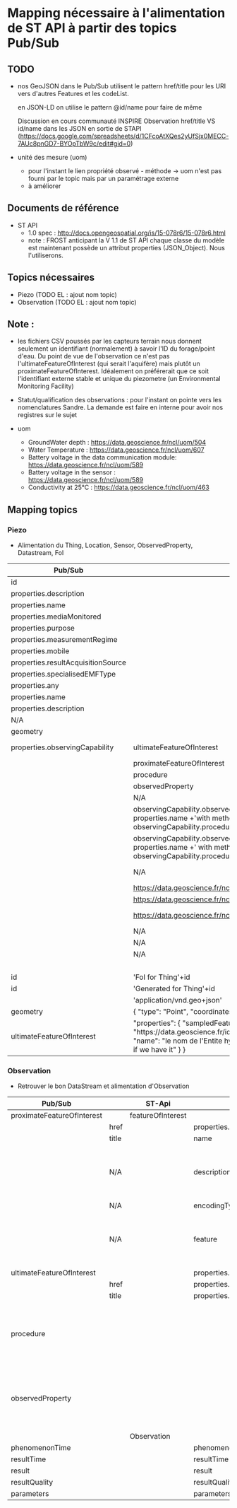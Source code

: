 # Mapping nécessaire à l'alimentation de ST API à partir des topics Pub/Sub
## TODO
- nos GeoJSON dans le Pub/Sub utilisent le pattern href/title pour les URI vers d'autres Features et les codeList. 
 
  en JSON-LD on utilise le pattern @id/name pour faire de même

  Discussion en cours communauté INSPIRE Observation href/title VS id/name dans les JSON en sortie de STAPI (https://docs.google.com/spreadsheets/d/1CFcoAtXQes2yUfSjx0MECC-7AUc8pnGD7-BYOpTbW9c/edit#gid=0)
- unité des mesure (uom)
  - pour l'instant le lien propriété observé - méthode -> uom n'est pas fourni par le topic mais par un paramétrage externe
  - à améliorer

## Documents de référence
- ST API 
  - 1.0 spec : http://docs.opengeospatial.org/is/15-078r6/15-078r6.html
  - note : FROST anticipant la V 1.1 de ST API chaque classe du modèle est maintenant possède un attribut properties (JSON_Object). Nous l'utiliserons.

## Topics nécessaires
- Piezo (TODO EL : ajout nom topic)
- Observation (TODO EL : ajout nom topic)

## Note : 
-   les fichiers CSV poussés par les capteurs terrain nous donnent seulement un identifiant (normalement) à savoir l'ID du forage/point d'eau. Du point de vue de l'observation ce n'est pas l'ultimateFeatureOfInterest (qui serait l'aquifère) mais plutôt un proximateFeatureOfInterest. Idéalement on préférerait que ce soit l'identifiant externe stable et unique du piezometre (un Environmental Monitoring Facility)

-   Statut/qualification des observations : pour l'instant on pointe vers les nomenclatures Sandre. La demande est faire en interne pour avoir nos registres sur le sujet

-  uom
	-  GroundWater depth : https://data.geoscience.fr/ncl/uom/504
	-  Water Temperature : https://data.geoscience.fr/ncl/uom/607
	-  Battery voltage in the data communication module: https://data.geoscience.fr/ncl/uom/589
	-  Battery voltage in the sensor : https://data.geoscience.fr/ncl/uom/589
	-  Conductivity at 25°C : https://data.geoscience.fr/ncl/uom/463


## Mapping topics
### Piezo
- Alimentation du Thing, Location, Sensor, ObservedProperty, Datastream, FoI

| Pub/Sub                            |                                                                                                               | ST-Api     |                                    | Constante                                                            | Commentaire                                                                              |
|------------------------------------|---------------------------------------------------------------------------------------------------------------|------------|------------------------------------|----------------------------------------------------------------------|------------------------------------------------------------------------------------------|
| id                               |                                                                                                               | Thing     | properties.identifier              |                                                                      |                                                                                          |
| properties.description             |                                                                                                               |            | description                        |                                                                      |                                                                                          |
| properties.name                    |                                                                                                               |            | name                               |                                                                      |                                                                                          |
| properties.mediaMonitored          |                                                                                                               |            | properties.mediaMonitored          |                                                                      |                                                                                          |
| properties.purpose                 |                                                                                                               |            | properties.purpose                 |                                                                      |                                                                                          |
| properties.measurementRegime       |                                                                                                               |            | properties.measurementRegime       |                                                                      |                                                                                          |
| properties.mobile                  |                                                                                                               |            | properties.mobile                  |                                                                      |                                                                                          |
| properties.resultAcquisitionSource |                                                                                                               |            | properties.resultAcquisitionSource |                                                                      |                                                                                          |
| properties.specialisedEMFType      |                                                                                                               |            | properties.specialisedEMFType      |                                                                      |                                                                                          |
| properties.any                     |                                                                                                               |            | properties                         |                                                                      |                                                                                          |
| properties.name                    |                                                                                                               | Location   | name                               |                                                                      |                                                                                          |
| properties.description             |                                                                                                               |            | description                        |                                                                      |                                                                                          |
| N/A                                |                                                                                                               |            | encodingType                       | application/vnd.geo+json                                             |                                                                                          |
| geometry                           |                                                                                                               |            | location                           |                                                                      |                                                                                          |
| properties.observingCapability     | ultimateFeatureOfInterest                                                                                     | DataStream | properties.related.ultimateFeatureOfInterest                             |                                                                      | Un Datastream par Observing Capability                                                   |
|                                    | proximateFeatureOfInterest                                                                                    |            |     /                               |                                                                      |                                                                                          |
|                                    | procedure                                                                                                     |            | sensor                             |                                                                      |                                                                                          |
|                                    | observedProperty                                                                                              |            | observedProperty                   |                                                                      |                                                                                          |
|                                    | N/A                                                                                                           |            | properties.resultNature            | 'http://inspire.ec.europa.eu/codelist/ResultNatureValue/primary'     |                                                                                          |
|                                    | observingCapability.observedProperty +'at'+ properties.name +'with method'+ observingCapability.procedure     |            | name                               |                                                                      | pattern (ex : https://sensorthings-wq.brgm-rec.fr/FROST-Server/v1.0/Datastreams(1142553) |
|                                    | observingCapability.observedProperty +' at '+ properties.name +' with method '+ observingCapability.procedure |            | description                        |                                                                      | pattern (ex : https://sensorthings-wq.brgm-rec.fr/FROST-Server/v1.0/Datastreams(1142553) |
|                                    | N/A                                                                                                           |            | observationType                    | http://www.opengis.net/def/observationType/OGC-OM/2.0/OM_Measurement |                                                                                          |
|                                    | https://data.geoscience.fr/ncl/uom/xxx.skos:prefLabel                                                                                                       |            | unitOfMeasurement.name             |                                                                      | ex : 'Mètre' pour uom 504                                                                                             |
|                                    | https://data.geoscience.fr/ncl/uom/xxx.skos:notation                                                                                                           |            | unitOfMeasurement.symbol           |                                                     | ex : 'm' pour uom 504                                                                                         |
|                                    | https://data.geoscience.fr/ncl/uom/xxx                                                                                                           |            | unitOfMeasurement.definition       |                                | ex  : https://data.geoscience.fr/ncl/uom/504                                                                                          |
|                                    | N/A                                                                                                           |            | observedArea                       |                                                                      |                                                                                          |
|                                    | N/A                                                                                                           |            | phenomenomTime                     |                                                                      | devrait être repris des observations                                                     |
|                                    | N/A                                                                                                           |            | resultTime                         |                                                                      | devrait être repris des observations                                                     |
|                           |                                                                                                                                                                                                        | FeatureOfInterest |                            |
| id                        | 'FoI for Thing'\+id                                                                                                                                                                                    |                   | name                       |
| id                        | 'Generated for Thing'\+id                                                                                                                                                                              |                   | description                |
|                           | 'application/vnd\.geo\+json'                                                                                                                                                                           |                   | encodingType               |
| geometry                  | \{        "type": "Point",         "coordinates": \[…\]         \]       \}                                                                                                                            |                   | feature                    |
| ultimateFeatureOfInterest | "properties": \{     "sampledFeature": \{         "@id": "https://data\.geoscience\.fr/id/HydroGeoUnit/143AE05",         "name": "le nom de l'Entite hydrogeologique 143AE05 if we have it"     \} \} |                   | properties\.sampledFeature |

### Observation
- Retrouver le bon DataStream et alimentation d'Observation

| Pub/Sub                    |       | ST-Api            |                         | Constante                | Commentaire                                                                      |
|----------------------------|-------|-------------------|-------------------------|--------------------------|----------------------------------------------------------------------------------|
| proximateFeatureOfInterest |       | featureOfInterest |                         |                          |                                                                                  |
|                            | href  |                   | properties.id           |                          |                                                                                  |
|                            | title |                   | name                    |                          |                                                                                  |
|                            | N/A   |                   | description             |                          | il faudrait reprendre la description du Thing relié au Datastream correspondant  |
|                            | N/A   |                   | encodingType            | application/vnd.geo+json |                                                                                  |
|                            | N/A   |                   | feature                 |                          | il faut reprendre la location du Thing relié au Datastream correspondant         |
| ultimateFeatureOfInterest  |       |                   | properties.related      |                          |                                                                                  |
|                            | href  |                   | properties.related.id   |                          |                                                                                  |
|                            | title |                   | properties.related.name |                          |                                                                                  |
| procedure                  |       |                   |                         |                          | peut servir de contrôle de cohérence ou d'input pour retrouver le bon datastream |
| observedProperty           |       |                   |                         |                          | peut servir de contrôle de cohérence ou d'input pour retrouver le bon datastream |
|                            |       | Observation       |                         |                          |                                                                                  |
| phenomenonTime             |       |                   | phenomenonTime          |                          |                                                                                  |
| resultTime                 |       |                   | resultTime              |                          |                                                                                  |
| result                     |       |                   | result                  |                          |                                                                                  |
| resultQuality              |       |                   | resultQuality           |                          |                                                                                  |
| parameters                 |       |                   | parameters              |                          |                                                                                  |
